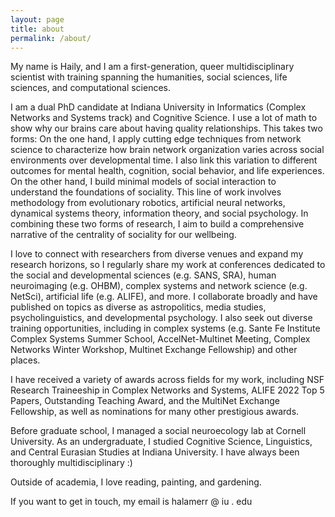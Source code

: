 ```yaml
---
layout: page
title: about
permalink: /about/
---
```


My name is Haily, and I am a first-generation, queer multidisciplinary scientist with training spanning the humanities, social sciences, life sciences, and computational sciences. 

I am a dual PhD candidate at Indiana University in Informatics (Complex Networks and Systems track) and Cognitive Science. I use a lot of math to show why our brains care about having quality relationships. This takes two forms: On the one hand, I apply cutting edge techniques from network science to characterize how brain network organization varies across social environments over developmental time. I also link this variation to different outcomes for mental health, cognition, social behavior, and life experiences. On the other hand, I build minimal models of social interaction to understand the foundations of sociality. This line of work involves methodology from evolutionary robotics, artificial neural networks, dynamical systems theory, information theory, and social psychology. In combining these two forms of research, I aim to build a comprehensive narrative of the centrality of sociality for our wellbeing.  

I love to connect with researchers from diverse venues and expand my research horizons, so I regularly share my work at conferences dedicated to the social and developmental sciences (e.g. SANS, SRA), human neuroimaging (e.g. OHBM), complex systems and network science (e.g. NetSci), artificial life (e.g. ALIFE), and more. I collaborate broadly and have published on topics as diverse as astropolitics, media studies, psycholinguistics, and developmental psychology. I also seek out diverse training opportunities, including in complex systems (e.g. Sante Fe Institute Complex Systems Summer School, AccelNet-Multinet Meeting, Complex Networks Winter Workshop, Multinet Exchange Fellowship) and other places.

I have received a variety of awards across fields for my work, including NSF Research Traineeship in Complex Networks and Systems, ALIFE 2022 Top 5 Papers, Outstanding Teaching Award, and the MultiNet Exchange Fellowship, as well as nominations for many other prestigious awards. 

Before graduate school, I managed a social neuroecology lab at Cornell University. As an undergraduate, I studied Cognitive Science, Linguistics, and Central Eurasian Studies at Indiana University. I have always been thoroughly multidisciplinary :)

Outside of academia, I love reading, painting, and gardening.

If you want to get in touch, my email is halamerr @ iu . edu
